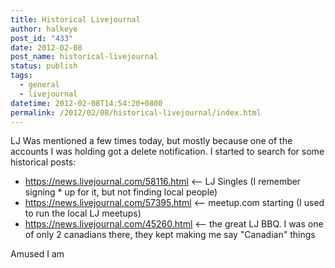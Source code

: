 ```yaml
---
title: Historical Livejournal
author: halkeye
post_id: "433"
date: 2012-02-08
post_name: historical-livejournal
status: publish
tags:
  - general
  - livejournal
datetime: 2012-02-08T14:54:20+0800
permalink: /2012/02/08/historical-livejournal/index.html
---
```


LJ Was mentioned a few times today, but mostly because one of the accounts I was holding got a delete notification. I started to search for some historical posts:

* https://news.livejournal.com/58116.html &lt;\-- LJ Singles (I remember signing * up for it, but not finding local people)
* https://news.livejournal.com/57395.html &lt;\-- meetup.com starting (I used to run the local LJ meetups)
* https://news.livejournal.com/45260.html &lt;\-- the great LJ BBQ. I was one of only 2 canadians there, they kept making me say "Canadian" things

Amused I am
